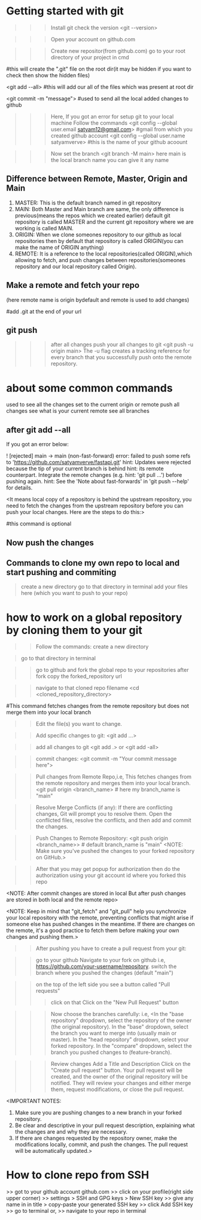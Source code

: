 # Getting started with git

>>> Install git
>>> check the version
<git --version>

>>>Open your account on github.com

>>> Create new repositor(from github.com)
>>> go to your root directory of your project in cmd

<git init> 
#this will create the ".git" file on the root dir(it may be hidden if you want to check then show the hidden files)

<git add --all>
#this will add our all of the files which was present at root dir

<git commit -m "message">
#used to send all the local added changes to github


>>>Here, If you got an error for setup git to your local machine
>Follow the commands
<git config --global user.email satyam12@gmail.com>  #gmail from which you created github account
<git config --global user.name satyamverve>  #this is the name of your github acoount

>>>Now set the branch
<git branch -M main> 
here main is the local branch name you can give it any name


## Difference between Remote, Master, Origin and Main

1. MASTER: This is the default branch named in git repository
2. MAIN: Both Master and Main branch are same, the only difference is previous(means the repos which we created 
         earlier) default git repository is called MASTER and the current git repository where we are working is 
         called MAIN.
3. ORIGIN: When we clone someones repository to our github as local repositories then by 
           default that repository is called ORIGIN(you can make the name of ORIGIN anything)
4. REMOTE: It is a reference to the local repositories(called ORIGIN),which allowing to fetch, and push changes 
           between repositories(someones repository and our local repository called Origin).


## Make a remote and fetch your repo
(here remote name is origin bydefault and remote is used to add changes)

<git remote add origin repository_url>
<git remote add origin https://github.com/satyamverve/fastapi_project.git> 
#add .git at the end of your url


## git push
>>> after all changes push your all changes to git
<git push -u origin main>
The -u flag creates a tracking reference for every branch that you successfully push onto the remote repository.


# about some common commands
<git status>
used to see all the changes

<git fetch>
set to the current origin or remote

<git push>
push all changes

<git remote>
see what is your current remote

<git branch>
see all branches


## after git add --all
If you got an error below:

! [rejected]        main -> main (non-fast-forward)
error: failed to push some refs to 'https://github.com/satyamverve/fastapi.git'
hint: Updates were rejected because the tip of your current branch is behind
hint: its remote counterpart. Integrate the remote changes (e.g.
hint: 'git pull ...') before pushing again.
hint: See the 'Note about fast-forwards' in 'git push --help' for details.

<It means local copy of a repository is behind the upstream repository, you need to fetch the changes from the upstream repository before you can push your local changes.
Here are the steps to do this:>

<git fetch origin>
<git merge origin/main>  #this command is optional
<git rebase origin/main >
<git rebase --continue>
<git merge --continue>

## Now push the changes
<git push origin main>


## Commands to clone my own repo to local and start pushing and commiting
>create a new directory
>go to that directory in terminal
>add your files here (which you want to push to your repo)
<git init>
<git remote add origin repo_url.git>
<git fetch origin>
<git branch -m main>
<git pull origin main>
<git config core.filemode false>
<git add --all>
<git commit -m "message">
<git push origin main>


# how to work on a global repository by cloning them to your git
>> Follow the commands:
>create a new directory

>go to that directory in terminal
<git init>

>> go to github and fork the global repo to your repositories
>> after fork copy the forked_repository url
<git clone forked_repository_url.git>

>> navigate to that cloned repo filename
<cd <cloned_repository_directory>

<git fetch origin>    #This command fetches changes from the remote repository but does not merge them into your local branch
>>Edit the file(s) you want to change.

>> Add specific changes to git:
<git add <filename1> <filename2> ...>

>> add all changes to git
<git add .> or <git add -all>

>> commit changes:
<git commit -m "Your commit message here">

>> Pull changes from Remote Repo,i.e, This fetches changes from the remote repository and merges them into your local branch.
<git pull origin <branch_name>   # here my branch_name is "main"

>> Resolve Merge Conflicts (if any):
If there are conflicting changes, Git will prompt you to resolve them.
Open the conflicted files, resolve the conflicts, and then add and commit the changes.

>> Push Changes to Remote Repository:
<git push origin <branch_name>> # default branch_name is "main"
<NOTE: Make sure you've pushed the changes to your forked repository on GitHub.>

>> After that you may get popup for authorization then do the authorization using your git account id where you forked this repo

<NOTE: After commit changes are stored in local
But after push changes are stored in both local and the remote repo>

<NOTE: Keep in mind that "git_fetch" and "git_pull" help you synchronize your local repository with the remote, preventing conflicts that might arise if someone else has pushed changes in the meantime. If there are changes on the remote, it's a good practice to fetch them before making your own changes and pushing them.>

>> After pushing you have to create a pull request from your git:

>> go to your github
>> Navigate to your fork on github
i.e, https://github.com/your-username/repository.
>> switch the branch where you pushed the changes (default "main")

>> on the top of the left side you see a button called "Pull requests"
>>> click on that
>>Click on the "New Pull Request" button

>>> Now choose the branches carefully:
i.e,
<In the "base repository" dropdown, select the repository of the owner (the original repository).
In the "base" dropdown, select the branch you want to merge into (usually main or master).
In the "head repository" dropdown, select your forked repository.
In the "compare" dropdown, select the branch you pushed changes to (feature-branch).
>

>>> Review changes
>>> Add a Title and Description
>>> Click on the "Create pull request" button.
>>> Your pull request will be created, and the owner of the original repository will be notified.
>>> They will review your changes and either merge them, request modifications, or close the pull request.

<IMPORTANT NOTES:
1. Make sure you are pushing changes to a new branch in your forked repository.
2. Be clear and descriptive in your pull request description, explaining what the changes are and why they are necessary.
3. If there are changes requested by the repository owner, make the modifications locally, commit, and push the changes. The pull request will be automatically updated.>


# How to clone repo from SSH
<git init>
<ssh-keygen -t ed25519 -C "abcd@gmail.com">
<cat ~/.ssh/id_ed25519.pub> <!-- This will generate a SSH key -->
>> got to your github account github.com
>> click on your profile(right side upper corner)
>> settings > SSH and GPG keys > New SSH key
>> give any name in in title > copy-paste your generated SSH key
>> click Add SSH key
>> go to terminal
<git clone git@github.com:username/repo.git>  <!-- cloning from the SSH from github.com -->
or,
<git remote add origin ssh_url>
>> navigate to your repo in terminal
<git fetch origin>
